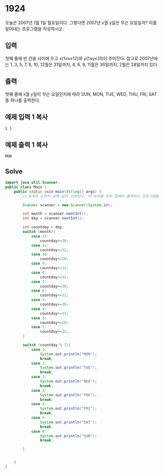 # 1924

오늘은 2007년 1월 1일 월요일이다. 그렇다면 2007년 x월 y일은 무슨 요일일까? 이를 알아내는 프로그램을 작성하시오.

## 입력

첫째 줄에 빈 칸을 사이에 두고 x(1≤x≤12)와 y(1≤y≤31)이 주어진다. 참고로 2007년에는 1, 3, 5, 7, 8, 10, 12월은 31일까지, 4, 6, 9, 11월은 30일까지, 2월은 28일까지 있다.

## 출력

첫째 줄에 x월 y일이 무슨 요일인지에 따라 SUN, MON, TUE, WED, THU, FRI, SAT중 하나를 출력한다.

## 예제 입력 1 복사

```
1 1
```

## 예제 출력 1 복사

```
MON
```



## Solve

```java
import java.util.Scanner;
public class Main {
    public static void main(String[] args) {
        // N개의 숫자가 공백 없이 쓰여있다. 이 숫자를 모두 합해서 출력하는 프로그램을 작성하시오.

        Scanner scanner = new Scanner(System.in);

        int month = scanner.nextInt();
        int day = scanner.nextInt();

        int countday = day;
        switch (month){
            case 12:
                countday+=30;
            case 11:
                countday+=31;
            case 10:
                countday+=30;
            case 9:
                countday+=31;
            case 8:
                countday+=31;
            case 7:
                countday+=30;
            case 6:
                countday+=31;
            case 5:
                countday+=30;
            case 4:
                countday+=31;
            case 3:
                countday+=28;
            case 2:
                countday+=31;
        }

        switch (countday % 7){
            case 1:
                System.out.println("MON");
                break;
            case 2:
                System.out.println("TUE");
                break;
            case 3:
                System.out.println("WED");
                break;
            case 4:
                System.out.println("THU");
                break;
            case 5:
                System.out.println("FRI");
                break;
            case 6:
                System.out.println("SAT");
                break;
            case 0:
                System.out.println("SUN");
                break;

        }


    }
}
```

